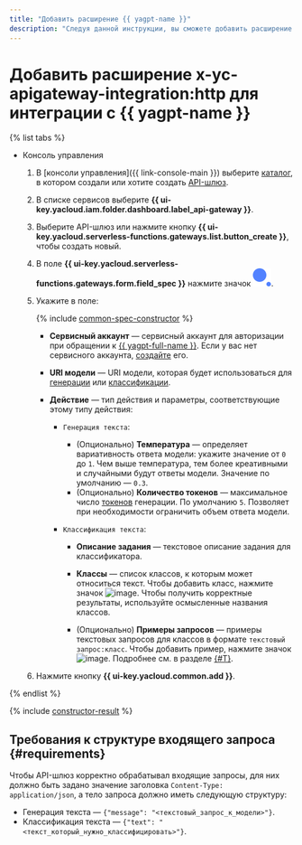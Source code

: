 ```yaml
---
title: "Добавить расширение {{ yagpt-name }}"
description: "Следуя данной инструкции, вы сможете добавить расширение {{ yagpt-name }} с помощью конструктора спецификации."
---
```


# Добавить расширение x-yc-apigateway-integration:http для интеграции с {{ yagpt-name }}

{% list tabs %}

- Консоль управления

    1. В [консоли управления]({{ link-console-main }}) выберите [каталог](../../../resource-manager/concepts/resources-hierarchy.md#folder), в котором создали или хотите создать [API-шлюз](../../concepts/index.md).
    1. В списке сервисов выберите **{{ ui-key.yacloud.iam.folder.dashboard.label_api-gateway }}**.
    1. Выберите API-шлюз или нажмите кнопку **{{ ui-key.yacloud.serverless-functions.gateways.list.button_create }}**, чтобы создать новый.
    1. В поле **{{ ui-key.yacloud.serverless-functions.gateways.form.field_spec }}** нажмите значок ![image](../../../_assets/api-gateway/spec-constructor/cloud-yagpt.svg).
    1. Укажите в поле:

        {% include [common-spec-constructor](../../../_includes/api-gateway/common-spec-constructor.md) %}

        * **Сервисный аккаунт** — сервисный аккаунт для авторизации при обращении к [{{ yagpt-full-name }}](../../../foundation-models/concepts/yandexgpt/index.md). Если у вас нет сервисного аккаунта, [создайте](../../../iam/operations/sa/create.md) его.
        * **URI модели** — URI модели, которая будет использоваться для [генерации](../../../foundation-models/concepts/yandexgpt/models.md#yandexgpt-generation) или [классификации](../../../foundation-models/concepts/classifier/models.md).
        * **Действие** — тип действия и параметры, соответствующие этому типу действия:

            * `Генерация текста`:

                * (Опционально) **Температура** — определяет вариативность ответа модели: укажите значение от `0` до `1`. Чем выше температура, тем более креативными и случайными будут ответы модели. Значение по умолчанию — `0.3`.
                * (Опционально) **Количество токенов** — максимальное число [токенов](../../../foundation-models/concepts/yandexgpt/tokens.md) генерации. По умолчанию `5`. Позволяет при необходимости ограничить объем ответа модели.

            * `Классификация текста`:

                * **Описание задания** — текстовое описание задания для классификатора.
                * **Классы** — список классов, к которым может относиться текст. Чтобы добавить класс, нажмите значок ![image](../../../_assets/console-icons/plus.svg).
                    Чтобы получить корректные результаты, используйте осмысленные названия классов.

                * (Опционально) **Примеры запросов** — примеры текстовых запросов для классов в формате `текстовый запрос:класс`. Чтобы добавить пример, нажмите значок ![image](../../../_assets/console-icons/plus.svg). Подробнее см. в разделе [{#T}](../../../foundation-models/concepts/classifier/index.md#few-shot).

    1. Нажмите кнопку **{{ ui-key.yacloud.common.add }}**.

{% endlist %}

{% include [constructor-result](../../../_includes/api-gateway/constructor-result.md) %}


## Требования к структуре входящего запроса {#requirements}

Чтобы API-шлюз корректно обрабатывал входящие запросы, для них должно быть задано значение заголовка `Content-Type: application/json`, а тело запроса должно иметь следующую структуру:

* Генерация текста — `{"message": "<текстовый_запрос_к_модели>"}`.
* Классификация текста — `{"text": "<текст_который_нужно_классифицировать>"}`.